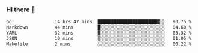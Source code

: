 ### Hi there 👋

<!--
**yeya24/yeya24** is a ✨ _special_ ✨ repository because its `README.md` (this file) appears on your GitHub profile.

Here are some ideas to get you started:

- 🔭 I’m currently working on ...
- 🌱 I’m currently learning ...
- 👯 I’m looking to collaborate on ...
- 🤔 I’m looking for help with ...
- 💬 Ask me about ...
- 📫 How to reach me: ...
- 😄 Pronouns: ...
- ⚡ Fun fact: ...
-->

<!--START_SECTION:waka-->

```txt
Go                14 hrs 47 mins  ██████████████████████▓░░   90.75 %
Markdown          44 mins         █░░░░░░░░░░░░░░░░░░░░░░░░   04.60 %
YAML              32 mins         ▓░░░░░░░░░░░░░░░░░░░░░░░░   03.32 %
JSON              10 mins         ▒░░░░░░░░░░░░░░░░░░░░░░░░   01.05 %
Makefile          2 mins          ░░░░░░░░░░░░░░░░░░░░░░░░░   00.22 %
```

<!--END_SECTION:waka-->
